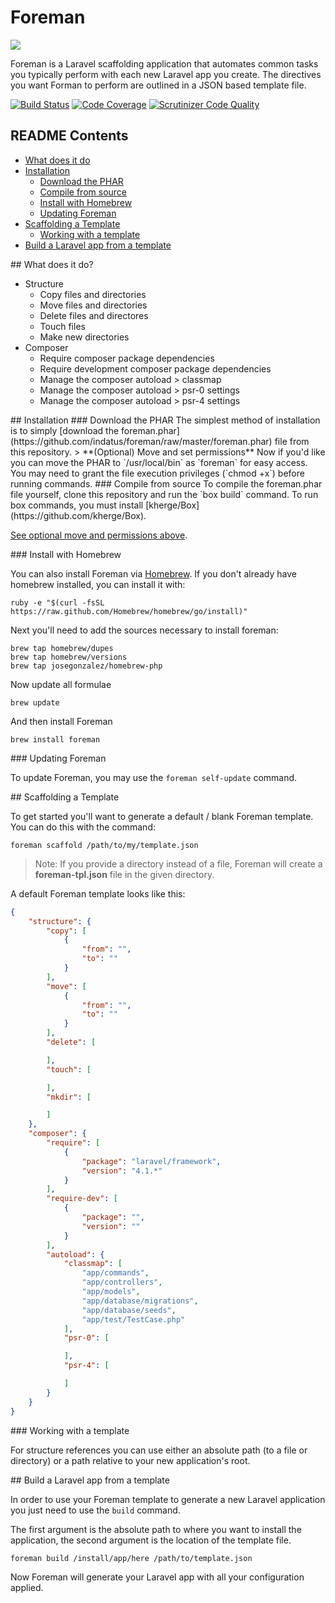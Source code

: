 # Foreman

[<img src="https://s3-us-west-2.amazonaws.com/oss-avatars/foreman.png"/>](http://indatus.com/company/careers)

<!--
<p align="left">
<img height="300" src="https://s3-us-west-2.amazonaws.com/oss-avatars/foreman_round_readme.png">
</p>
-->

Foreman is a Laravel scaffolding application that automates common tasks you typically perform with each new Laravel app you create.  The directives you want Forman to perform are outlined in a JSON based template file.

[![Build Status](https://travis-ci.org/Indatus/foreman.png?branch=master)](https://travis-ci.org/Indatus/foreman) [![Code Coverage](https://scrutinizer-ci.com/g/Indatus/foreman/badges/coverage.png?b=master)](https://scrutinizer-ci.com/g/Indatus/foreman/?branch=master) [![Scrutinizer Code Quality](https://scrutinizer-ci.com/g/Indatus/foreman/badges/quality-score.png?b=master)](https://scrutinizer-ci.com/g/Indatus/foreman/?branch=master)

## README Contents

* [What does it do](#what-does-it-do)
* [Installation](#installation)
  * [Download the PHAR](#install-download)
  * [Compile from source](#install-compile)
  * [Install with Homebrew](#install-homebrew)
  * [Updating Foreman](#updating)
* [Scaffolding a Template](#scaffolding)
  * [Working with a template](#working-with-template)
* [Build a Laravel app from a template](#building)


<a name="what-does-it-do" />
## What does it do?

* Structure
  * Copy files and directories 
  * Move files and directories 
  * Delete files and directores
  * Touch files
  * Make new directories
* Composer
  * Require composer package dependencies
  * Require development composer package dependencies
  * Manage the composer autoload > classmap
  * Manage the composer autoload > psr-0 settings
  * Manage the composer autoload > psr-4 settings

<a name="installation" />
## Installation


<a name="install-download" />
### Download the PHAR
The simplest method of installation is to simply [download the foreman.phar](https://github.com/indatus/foreman/raw/master/foreman.phar) file from this repository.

<a name="mv-easy-access" />
> **(Optional) Move and set permissions**
Now if you'd like you can move the PHAR to `/usr/local/bin` as `foreman` for easy access. You may need to grant the file execution privileges (`chmod +x`) before running commands.

<a name="install-compile" />
### Compile from source
To compile the foreman.phar file yourself, clone this repository and run the `box build` command. To run box commands, you must install [kherge/Box](https://github.com/kherge/Box).

[See optional move and permissions above](#mv-easy-access).

<a name="install-homebrew" />
### Install with Homebrew

You can also install Foreman via [Homebrew](http://brew.sh).  If you don't already have homebrew installed, you can install it with:

    ruby -e "$(curl -fsSL https://raw.github.com/Homebrew/homebrew/go/install)"

Next you'll need to add the sources necessary to install foreman:

    brew tap homebrew/dupes
    brew tap homebrew/versions
    brew tap josegonzalez/homebrew-php

Now update all formulae

    brew update

And then install Foreman

    brew install foreman

<a name="updating" />
### Updating Foreman

To update Foreman, you may use the `foreman self-update` command.

<a name="scaffolding" />
## Scaffolding a Template

To get started you'll want to generate a default / blank Foreman template.  You can do this with the command:

    foreman scaffold /path/to/my/template.json

> Note: If you provide a directory instead of a file, Foreman will create a **foreman-tpl.json** file in the given directory.

A default Foreman template looks like this:

```json
{
    "structure": {
        "copy": [
            {
                "from": "",
                "to": ""
            }
        ],
        "move": [
            {
                "from": "",
                "to": ""
            }
        ],
        "delete": [

        ],
        "touch": [

        ],
        "mkdir": [

        ]
    },
    "composer": {
        "require": [
            {
                "package": "laravel/framework",
                "version": "4.1.*"
            }
        ],
        "require-dev": [
            {
                "package": "",
                "version": ""
            }
        ],
        "autoload": {
            "classmap": [
                "app/commands",
                "app/controllers",
                "app/models",
                "app/database/migrations",
                "app/database/seeds",
                "app/test/TestCase.php"
            ],
            "psr-0": [

            ],
            "psr-4": [

            ]
        }
    }
}
```

<a name="working-with-template" />
### Working with a template

For structure references you can use either an absolute path (to a file or directory) or a path relative to your new application's root.

<a name="building" />
## Build a Laravel app from a template

In order to use your Foreman template to generate a new Laravel application you just need to use the `build` command.  

The first argument is the absolute path to where you want to install the application, the second argument is the location of the template file.

    foreman build /install/app/here /path/to/template.json

Now Foreman will generate your Laravel app with all your configuration applied.
